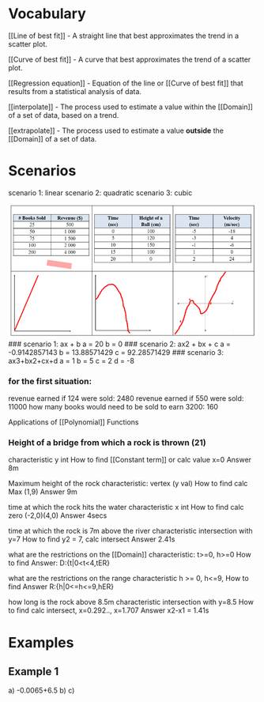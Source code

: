 # Vocabulary
[[Line of best fit]] - A straight line that best approximates the trend in a scatter plot.

[[Curve of best fit]] - A curve that best approximates the trend of a scatter plot.

[[Regression equation]] - Equation of the line or [[Curve of best fit]] that results from a statistical analysis of data.

[[interpolate]] - The process used to estimate a value within the [[Domain]] of a set of data, based on a trend.

 [[extrapolate]] - The process used to estimate a value **outside** the [[Domain]] of a set of data. 

# Scenarios
scenario 1: linear
scenario 2: quadratic
scenario 3: cubic

<img src="images/1.png">
### scenario 1: 
ax + b
a = 20
b = 0
### scenario 2: 
ax2 + bx + c
	a = -0.9142857143
	b = 13.88571429
	c = 92.28571429
### scenario 3:
ax3+bx2+cx+d
	a = 1
	b = 5
	c = 2
	d = -8

### for the first situation:
revenue earned if 124 were sold: 2480
revenue earned if 550 were sold: 11000
how many books would need to be sold to earn 3200: 160


Applications of [[Polynomial]] Functions


### Height of a bridge from which a rock is thrown (21)

characteristic y int
How to find [[Constant term]] or calc value x=0
Answer 8m

Maximum height of the rock
characteristic: vertex (y val)
How to find calc Max (1,9)
Answer 9m

time at which the rock hits the water
characteristic x int
How to find calc zero (-2,0)(4,0)
Answer 4secs

time at which the rock is 7m above the river
characteristic intersection with y=7
How to find y2 = 7, calc intersect
Answer 2.41s

what are the restrictions on the [[Domain]]
characteristic: t>=0, h>=0 
How to find 
Answer: D:{t|0<t<4,tER}

what are the restrictions on the range
characteristic h >= 0, h<=9,
How to find
Answer R:{h|0<=h<=9,hER}

how long is the rock above 8.5m
characteristic intersection with y=8.5
How to find calc intersect, x=0.292.., x=1.707
Answer x2-x1 = 1.41s

# Examples
## Example 1
a) -0.0065+6.5
b)
c)
